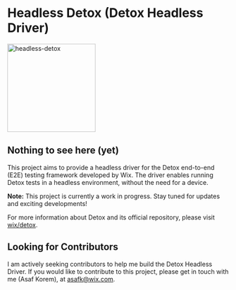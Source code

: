 # Headless Detox (Detox Headless Driver)

<img src="https://github.com/wix-incubator/headless-detox/assets/55082339/bd70fb30-be06-457b-b5ba-1107fcdaf985" alt="headless-detox" width="200"/>

## Nothing to see here (yet)

This project aims to provide a headless driver for the Detox end-to-end (E2E) testing framework developed by Wix. The driver enables running Detox tests in a headless environment, without the need for a device.

**Note:** This project is currently a work in progress. Stay tuned for updates and exciting developments!

For more information about Detox and its official repository, please visit [wix/detox](https://github.com/wix/detox).

## Looking for Contributors

I am actively seeking contributors to help me build the Detox Headless Driver. If you would like to contribute to this project, please get in touch with me (Asaf Korem), at [asafk@wix.com](mailto:asafk@wix.com).
